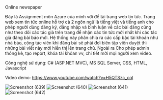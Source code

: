 Online newspaper

Đây là Assignment môn Azure của mình với đề tài trang web tin tức. 
Trang web xem tin tức online hỗ trợ cả 2 ngôn ngữ là tiếng việt và tiếng anh cho phép người dùng đăng ký, đăng nhập và bình luận về các bài đăng cũng như theo dõi các tác giả trên trang để nhận các tin tức mới nhất khi các tác giả đăng bài báo mới. Hệ thống này phân chia ra các cấp bậc tài khoản như nhà báo, cộng tác viên khi đăng bài sẽ phải đợi biên tập viên duyệt thì những bài viết này mới hiển thị lên trang chủ. Ngoài ra Cho phép admin thống kê, tạo report, khóa tài khỏan vv, chi tiết mời mọi người xem video.

Công nghệ sử dụng:  C# (ASP.NET MVC), MS SQL Server, CSS, HTML, Javascript

Video demo: https://www.youtube.com/watch?v=H5QTSzc_cqI

![Screenshot (639)](https://user-images.githubusercontent.com/72727829/129473009-0975400b-9e48-4382-8bbb-83ba24d69fbc.png)
![Screenshot (640)](https://user-images.githubusercontent.com/72727829/129473014-2c7ad091-3a00-4815-b063-65f8c6fd56bd.png)
![Screenshot (641)](https://user-images.githubusercontent.com/72727829/129473016-a4e5a307-dcf5-455d-b5e6-4ed87f5d21bd.png)
![Screenshot (642)](https://user-images.githubusercontent.com/72727829/129473018-80da9d40-1f62-4650-89b5-8954d2f3bb62.png)
